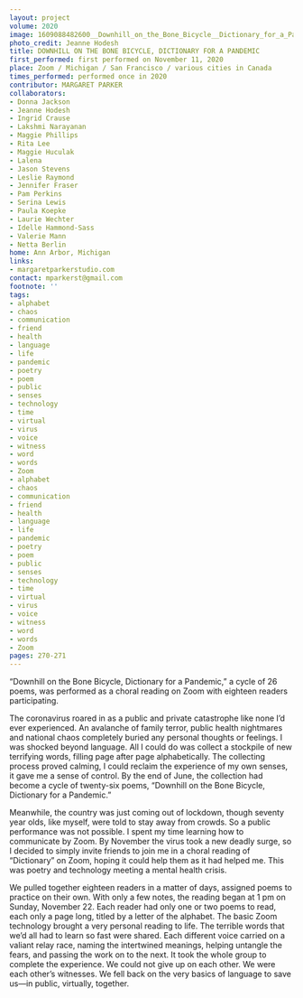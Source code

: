 ```yaml
---
layout: project
volume: 2020
image: 1609088482600__Downhill_on_the_Bone_Bicycle__Dictionary_for_a_Pandemic--Margaret_Parker.png
photo_credit: Jeanne Hodesh
title: DOWNHILL ON THE BONE BICYCLE, DICTIONARY FOR A PANDEMIC
first_performed: first performed on November 11, 2020
place: Zoom / Michigan / San Francisco / various cities in Canada
times_performed: performed once in 2020
contributor: MARGARET PARKER
collaborators:
- Donna Jackson
- Jeanne Hodesh
- Ingrid Crause
- Lakshmi Narayanan
- Maggie Phillips
- Rita Lee
- Maggie Huculak
- Lalena
- Jason Stevens
- Leslie Raymond
- Jennifer Fraser
- Pam Perkins
- Serina Lewis
- Paula Koepke
- Laurie Wechter
- Idelle Hammond-Sass
- Valerie Mann
- Netta Berlin
home: Ann Arbor, Michigan
links:
- margaretparkerstudio.com
contact: mparkerst@gmail.com
footnote: ''
tags:
- alphabet
- chaos
- communication
- friend
- health
- language
- life
- pandemic
- poetry
- poem
- public
- senses
- technology
- time
- virtual
- virus
- voice
- witness
- word
- words
- Zoom
- alphabet
- chaos
- communication
- friend
- health
- language
- life
- pandemic
- poetry
- poem
- public
- senses
- technology
- time
- virtual
- virus
- voice
- witness
- word
- words
- Zoom
pages: 270-271
---
```


“Downhill on the Bone Bicycle, Dictionary for a Pandemic,” a cycle of 26 poems, was performed as a choral reading on Zoom with eighteen readers participating.

The coronavirus roared in as a public and private catastrophe like none I’d ever experienced. An avalanche of family terror, public health nightmares and national chaos completely buried any personal thoughts or feelings. I was shocked beyond language. All I could do was collect a stockpile of new terrifying words, filling page after page alphabetically. The collecting process proved calming, I could reclaim the experience of my own senses, it gave me a sense of control. By the end of June, the collection had become a cycle of twenty-six poems, “Downhill on the Bone Bicycle, Dictionary for a Pandemic.”

Meanwhile, the country was just coming out of lockdown, though seventy year olds, like myself, were told to stay away from crowds. So a public performance was not possible. I spent my time learning how to communicate by Zoom. By November the virus took a new deadly surge, so I decided to simply invite friends to join me in a choral reading of “Dictionary” on Zoom, hoping it could help them as it had helped me. This was poetry and technology meeting a mental health crisis.

We pulled together eighteen readers in a matter of days, assigned poems to practice on their own. With only a few notes, the reading began at 1 pm on Sunday, November 22. Each reader had only one or two poems to read, each only a page long, titled by a letter of the alphabet. The basic Zoom technology brought a very personal reading to life. The terrible words that we’d all had to learn so fast were shared. Each different voice carried on a valiant relay race, naming the intertwined meanings, helping untangle the fears, and passing the work on to the next. It took the whole group to complete the experience. We could not give up on each other. We were each other’s witnesses. We fell back on the very basics of language to save us—in public, virtually, together.